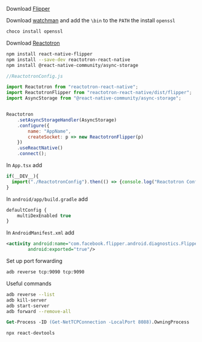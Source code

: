 Download [Flipper](https://fbflipper.com/)

Download [watchman](https://github.com/facebook/watchman/releases) and add the `\bin` to the `PATH`
the install `openssl`

```bash
choco install openssl
```

Download [Reactotron](https://github.com/infinitered/reactotron/releases)


```bash
npm install react-native-flipper
npm install --save-dev reactotron-react-native
npm install @react-native-community/async-storage
```

```js
//ReactotronConfig.js

import Reactotron from "reactotron-react-native";
import ReactotronFlipper from "reactotron-react-native/dist/flipper";
import AsyncStorage from "@react-native-community/async-storage";


Reactotron
    .setAsyncStorageHandler(AsyncStorage)
    .configure({
        name: "AppName",
        createSocket: p => new ReactotronFlipper(p)
    })
    .useReactNative()
    .connect();
```

In `App.tsx` add

```js
if(__DEV__){
  import("./ReactotronConfig").then(() => {console.log("Reactotron Configured")});
}
```

In `android/app/build.gradle` add 

```js
defaultConfig {
    multiDexEnabled true
}
```

In `AndroidManifest.xml` add

```xml
<activity android:name="com.facebook.flipper.android.diagnostics.FlipperDiagnosticActivity"
        android:exported="true"/>
```

Set up port forwarding 

```bash
adb reverse tcp:9090 tcp:9090
```

Useful commands

```bash
adb reverse --list
adb kill-server
adb start-server
adb forward --remove-all
```

```ps
Get-Process -ID (Get-NetTCPConnection -LocalPort 8088).OwningProcess
```

```bash
npx react-devtools
```
